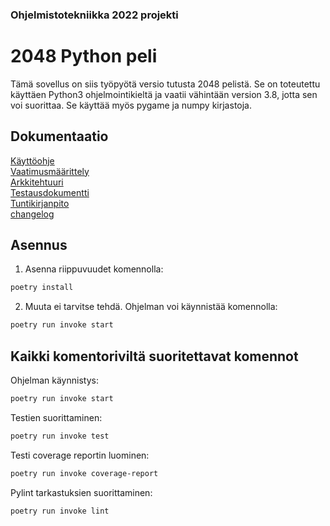 ### Ohjelmistotekniikka 2022 projekti
# 2048 Python peli

Tämä sovellus on siis työpyötä versio tutusta 2048 pelistä. Se on toteutettu käyttäen Python3 ohjelmointikieltä ja vaatii vähintään version 3.8, jotta sen voi suorittaa. Se käyttää myös pygame ja numpy kirjastoja.

## Dokumentaatio

[Käyttöohje](https://github.com/Jusq17/ot-harjoitustyo/blob/master/Dokumentaatio/Kayttoohje.md)
<br/>
[Vaatimusmäärittely](https://github.com/Jusq17/ot-harjoitustyo/blob/master/Dokumentaatio/vaatimusmaarittely.md)
<br/>
[Arkkitehtuuri](https://github.com/Jusq17/ot-harjoitustyo/blob/master/Dokumentaatio/arkkitehtuuri.md)
<br/>
[Testausdokumentti](https://github.com/Jusq17/ot-harjoitustyo/blob/master/Dokumentaatio/testausdokumentti.md)
<br/>
[Tuntikirjanpito](https://github.com/Jusq17/ot-harjoitustyo/blob/master/Dokumentaatio/tuntikirjanpito.md)
<br/>
[changelog](https://github.com/Jusq17/ot-harjoitustyo/blob/master/Dokumentaatio/changelog.md)

## Asennus

1. Asenna riippuvuudet komennolla:

```bash
poetry install
```

2. Muuta ei tarvitse tehdä. Ohjelman voi käynnistää komennolla:

```bash
poetry run invoke start
```

## Kaikki komentoriviltä suoritettavat komennot

Ohjelman käynnistys:

```bash
poetry run invoke start
```
Testien suorittaminen:

```bash
poetry run invoke test
```
Testi coverage reportin luominen:

```bash
poetry run invoke coverage-report
```

Pylint tarkastuksien suorittaminen:

```bash
poetry run invoke lint
```
